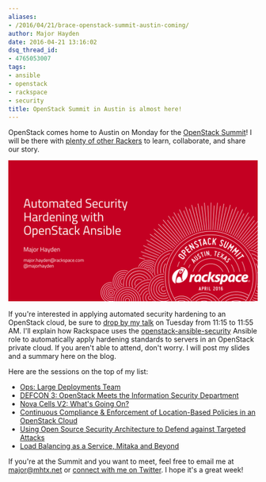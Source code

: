 ```yaml
---
aliases:
- /2016/04/21/brace-openstack-summit-austin-coming/
author: Major Hayden
date: 2016-04-21 13:16:02
dsq_thread_id:
- 4765053007
tags:
- ansible
- openstack
- rackspace
- security
title: OpenStack Summit in Austin is almost here!
---
```


OpenStack comes home to Austin on Monday for the [OpenStack Summit][1]! I will be there with [plenty of other Rackers][2] to learn, collaborate, and share our story.

![3]

If you're interested in applying automated security hardening to an OpenStack cloud, be sure to [drop by my talk][4] on Tuesday from 11:15 to 11:55 AM. I'll explain how Rackspace uses the [openstack-ansible-security][5] Ansible role to automatically apply hardening standards to servers in an OpenStack private cloud. If you aren't able to attend, don't worry. I will post my slides and a summary here on the blog.

Here are the sessions on the top of my list:

  * [Ops: Large Deployments Team][6]
  * [DEFCON 3: OpenStack Meets the Information Security Department][7]
  * [Nova Cells V2: What's Going On?][8]
  * [Continuous Compliance & Enforcement of Location-Based Policies in an OpenStack Cloud][9]
  * [Using Open Source Security Architecture to Defend against Targeted Attacks][10]
  * [Load Balancing as a Service, Mitaka and Beyond][11]

If you're at the Summit and you want to meet, feel free to email me at major@mhtx.net or [connect with me on Twitter][12]. I hope it's a great week!

 [1]: https://www.openstack.org/summit/austin-2016/
 [2]: http://blog.rackspace.com/openstack-summit-austin-rackspace-experts/
 [3]: /wp-content/uploads/2016/04/OpenStack-Summit-Austin-2016-Automated-Security-Hardening-with-OpenStack-Ansible-Major-Hayden-1.png
 [4]: https://www.openstack.org/summit/austin-2016/summit-schedule/events/7043
 [5]: http://docs.openstack.org/developer/openstack-ansible-security/
 [6]: https://www.openstack.org/summit/austin-2016/summit-schedule/events/9515
 [7]: https://www.openstack.org/summit/austin-2016/summit-schedule/events/8644
 [8]: https://www.openstack.org/summit/austin-2016/summit-schedule/events/7796
 [9]: https://www.openstack.org/summit/austin-2016/summit-schedule/events/8735
 [10]: https://www.openstack.org/summit/austin-2016/summit-schedule/events/8545
 [11]: https://www.openstack.org/summit/austin-2016/summit-schedule/events/6893
 [12]: https://twitter.com/majorhayden